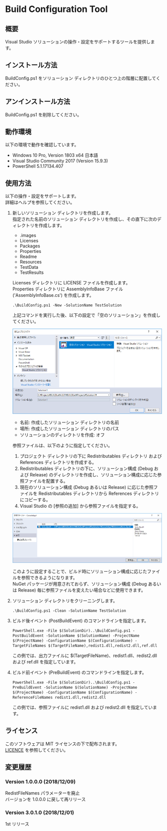 Build Configuration Tool
========================

概要
----

Visual Studio ソリューションの操作・設定をサポートするツールを提供します。

インストール方法
----------------

BuildConfig.ps1 をソリューション ディレクトリのひとつ上の階層に配置してください。  

アンインストール方法
--------------------

BuildConfig.ps1 を削除してください。

動作環境
--------

以下の環境で動作を確認しています。

- Windows 10 Pro, Version 1803 x64 日本語
- Visual Studio Community 2017 (Version 15.9.3)
- PowerShell 5.1.17134.407

使用方法
--------

以下の操作・設定をサポートします。  
詳細はヘルプを参照してください。

1. 新しいソリューション ディレクトリを作成します。  
   指定された名前のソリューション ディレクトリを作成し、その直下に次のディレクトリを作成します。

    - .images
    - Licenses
    - Packages
    - Properties
    - Readme
    - Resources
    - TestData
    - TestResults

   Licenses ディレクトリに LICENSE ファイルを作成します。  
   Properties ディレクトリに AssemblyInfoBase ファイル ('AssemblyInfoBase.cs') を作成します。

       .\BuildConfig.ps1 -New -SolutionName TestSolution

   上記コマンドを実行した後、以下の設定で「空のソリューション」を作成してください。

   ![新しいプロジェクト](./.images/NewSolution.png)

   - 名前: 作成したソリューション ディレクトリの名前
   - 場所: 作成したソリューション ディレクトリのパス
   - ソリューションのディレクトリを作成: オフ

   参照ファイルは、以下のように指定してください。

   1. プロジェクト ディレクトリの下に Redistributables ディレクトリ および References ディレクトリを作成する。
   2. Redistributables ディレクトリの下に、ソリューション構成 (Debug および Release) のディレクトリを作成し、ソリューション構成に応じた参照ファイルを配置する。
   3. 現在のソリューション構成 (Debug あるいは Release) に応じた参照ファイルを Redistributables ディレクトリから References ディレクトリにコピーする。
   4. Visual Studio の [参照の追加] から参照ファイルを指定する。

   ![参照の追加](./.images/AddReference.png)

   このように設定することで、ビルド時にソリューション構成に応じたファイルを参照できるようになります。  
   NuGet パッケージが用意されておらず、ソリューション構成 (Debug あるいは Release) 毎に参照ファイルを変えたい場合などに使用できます。

2. ソリューション ディレクトリをクリーニングします。

       .\BuildConfig.ps1 -Clean -SolutionName TestSolution

3. ビルド後イベント (PostBuildEvent) のコマンドラインを指定します。

       PowerShell.exe -File $(SolutionDir)..\BuildConfig.ps1 -PostBuildEvent -SolutionName $(SolutionName) -ProjectName $(ProjectName) -ConfigurationName $(ConfigurationName) -TargetFileNames $(TargetFileName),redist1.dll,redist2.dll,ref.dll

   この例では、出力ファイルに $(TargetFileName)、redist1.dll、redist2.dll および ref.dll を指定しています。

4. ビルド前イベント (PreBuildEvent) のコマンドラインを指定します。

       PowerShell.exe -File $(SolutionDir)..\BuildConfig.ps1 -PreBuildEvent -SolutionName $(SolutionName) -ProjectName $(ProjectName) -ConfigurationName $(ConfigurationName) -ReferenceFileNames redist1.dll,redist2.dll

   この例では、参照ファイルに redist1.dll および redist2.dll を指定しています。

ライセンス
----------

このソフトウェアは MIT ライセンスの下で配布されます。  
[LICENCE](/LICENSE "LICENSE") を参照してください。

変更履歴
--------

### Version 1.0.0.0 (2018/12/09) ###

RedistFileNames パラメーターを廃止  
バージョンを 1.0.0.0 に戻して再リリース

### Version 3.0.1.0 (2018/12/01) ###

1st リリース
